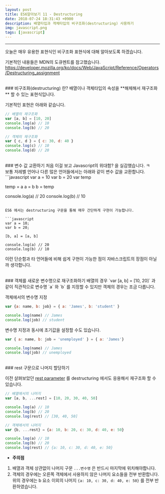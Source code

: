 ```yaml
---
layout: post
title: ES6알아보기 11 - Destructuring
date: 2018-07-24 18:31:43 +0900
description: 배열타입과 객체타입의 비구조화(destructuring) 사용하기
img: javascript.png
tags: [javascript]
---
```

------------------------------------------------

오늘은 매우 유용한 표현식인 비구조화 표현식에 대해 알아보도록 하겠습니다.

기본적인 내용들은 MDN의 도큐멘트를 참고했습니다.<br/>
https://developer.mozilla.org/ko/docs/Web/JavaScript/Reference/Operators/Destructuring_assignment

<br/>
### 비구조화(destructuring) 란?
배열이나 객체타입의 속성을 **해체해서 재구조화** 할 수 있는 표현식입니다.

기본적인 표현은 아래와 같습니다.
```javascript
// 배열의 재구조화
var [a, b] = [10, 20]
console.log(a) // 10
console.log(b) // 20

// 객체의 재구조화
var { c, d } = { c: 30, d: 40 }
console.log(c) // 10
console.log(d) // 20
```

<br/>
### 변수 값 교환하기
처음 이걸 보고 Javascript의 위대함? 을 실감했습니다. ㅋ<br/>
보통 저레벨 언어나 다른 많은 언어들에서는 아래와 같이 변수 값을 교환합니다.
```javascript
var a = 10
var b = 20
var temp

temp = a
a = b
b = temp

console.log(a) // 20
console.log(b) // 10
```

ES6 에서는 destructuring 구문을 통해 매우 간단하게 구현이 가능합니다.

```javascript
var a = 10;
var b = 20;

[b, a] = [a, b]

console.log(a) // 20
console.log(b) // 10
```

이런 단순함과 타 언어들에 비해 쉽게 구현이 가능한 점이 자바스크립트의 장점이 아닐까 생각합니다.

<br/>
### 객체를 새로운 변수명으로 재구조화하기
배열의 경우 `var [a, b] = [10, 20]` 과 같이 직관적으로 변수명 `a` 와 `b` 를 지정할 수 있지만 객체의 경우는 조금 다릅니다.

객체에서의 변수명 지정
```javascript
var {a: name, b: job} = { a: 'James', b: 'student' }

console.log(name) // James
console.log(job) // student
```

변수명 지정과 동시에 초기값을 설정할 수도 있습니다.

```javascript
var { a: name, b: job = 'unemployed' } = { a: 'James'}

console.log(name) // James
console.log(job) // unemployed
```

<br/>
### rest 구문으로 나머지 할당하기

이전 살펴보았던 [rest parameter](/ES6-5.rest_parameter) 를 destructuring 에서도 응용해서 재구조화 할 수 있습니다.

```javascript
// 배열에서의 나머지
var [a, b, ...rest] = [10, 20, 30, 40, 50]

console.log(a) // 10
console.log(b) // 20
console.log(rest) // [30, 40, 50]

// 객체에서의 나머지
var {b, ...rest} = {a: 10, b: 20, c: 30, d: 40, e: 50}

console.log(a) // 10
console.log(b) // 20
console.log(rest) // {a: 10, c: 30, d: 40, e: 50}
```

- **주의점**

1. 배열과 객체 상관없이 나머지 구문 `...변수명` 은 반드시 마지막에 위치해야합니다.
1. 객체의 경우에는 오른쪽 객체에서 사용하지 않은 나머지 요소들을 전부 반환합니다. 위의 경우에는 b 요소 이외의 나머지 `{a: 10, c: 30, d: 40, e: 50}` 를 전부 반환하였습니다.
